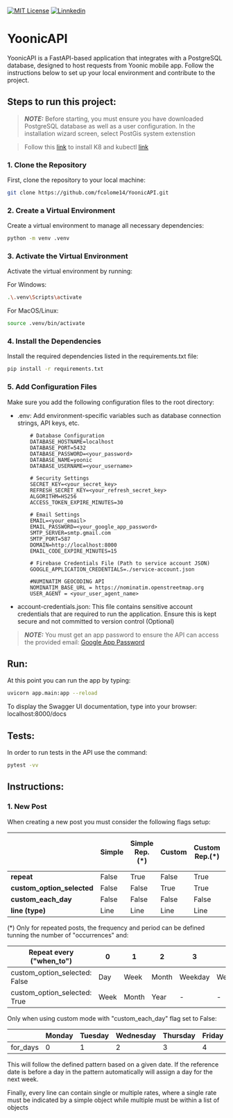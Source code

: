 [![MIT License](https://img.shields.io/github/license/fcolome14/yoonicapi.svg)](https://github.com/fcolome14/YoonicAPI?tab=MIT-1-ov-file)
[![Linnkedin](	https://img.shields.io/badge/LinkedIn-0077B5?style=for-the-badge&logo=linkedin&logoColor=white)](https://www.linkedin.com/in/fcolome/)

# YoonicAPI

YoonicAPI is a FastAPI-based application that integrates with a PostgreSQL database, designed to host requests from Yoonic mobile app. Follow the instructions below to set up your local environment and contribute to the project.

## Steps to run this project:

> **_NOTE:_**   Before starting, you must ensure you have downloaded PostgreSQL database as well as a user configuration. In the installation wizard screen, select PostGis system extenstion

> Follow this [link](https://minikube.sigs.k8s.io/docs/start/) to install K8 and kubectl [link](https://kubernetes.io/docs/tasks/tools/install-kubectl-linux/)

### 1. Clone the Repository
First, clone the repository to your local machine:

```bash
git clone https://github.com/fcolome14/YoonicAPI.git
```

### 2. Create a Virtual Environment
Create a virtual environment to manage all necessary dependencies:
```bash
python -m venv .venv
```
### 3. Activate the Virtual Environment
Activate the virtual environment by running:

For Windows:
```bash
.\.venv\Scripts\activate
```
For MacOS/Linux:
```bash
source .venv/bin/activate
```

### 4. Install the Dependencies
Install the required dependencies listed in the requirements.txt file:
```bash
pip install -r requirements.txt
```
### 5. Add Configuration Files
Make sure you add the following configuration files to the root directory:

- .env: Add environment-specific variables such as database connection strings, API keys, etc.

    ```env
        # Database Configuration
        DATABASE_HOSTNAME=localhost
        DATABASE_PORT=5432
        DATABASE_PASSWORD=<your_password>
        DATABASE_NAME=yoonic
        DATABASE_USERNAME=<your_username>
        
        # Security Settings
        SECRET_KEY=<your_secret_key>
        REFRESH_SECRET_KEY=<your_refresh_secret_key>
        ALGORITHM=HS256
        ACCESS_TOKEN_EXPIRE_MINUTES=30
        
        # Email Settings
        EMAIL=<your_email>
        EMAIL_PASSWORD=<your_google_app_password>
        SMTP_SERVER=smtp.gmail.com
        SMTP_PORT=587
        DOMAIN=http://localhost:8000
        EMAIL_CODE_EXPIRE_MINUTES=15
        
        # Firebase Credentials File (Path to service account JSON)
        GOOGLE_APPLICATION_CREDENTIALS=./service-account.json
        
        #NUMINATIM GEOCODING API
        NOMINATIM_BASE_URL = https://nominatim.openstreetmap.org
        USER_AGENT = <your_user_agent_name>
    ```

- account-credentials.json: This file contains sensitive account credentials that are required to run the application. Ensure this is kept secure and not committed to version control (Optional)

> **_NOTE:_**  You must get an app password to ensure the API can access the provided email:
[Google App Password](https://myaccount.google.com/apppasswords?rapt=AEjHL4NRAm5Hk99vE2WaFuM0K9kQpkbczwBR_W86n_u7-Emguk982gbEOerYl2rWj4SId6uR4U4R9zeqC-mV5CQdKpRStDty1RB9u8drKuy1qDPKr-0xAII)

## Run:
At this point you can run the app by typing:
```bash
uvicorn app.main:app --reload
```
To display the Swagger UI documentation, type into your browser: localhost:8000/docs

## Tests:
In order to run tests in the API use the command:
```bash
pytest -vv
```

## Instructions:
### 1. New Post
When creating a new post you must consider the following flags setup:

|  	| **Simple** 	| **Simple Rep.(*)** 	| **Custom** 	| **Custom Rep.(*)** 	| **Custom Each Day** 	| **Custom Each Day Rep.(*)** 	|
|---	|---	|---	|---	|---	|---	|---	|
| **repeat** 	| False 	| True 	| False 	| True 	| False 	| True 	|
| **custom_option_selected** 	| False 	| False 	| True 	| True 	| True 	| True 	|
| **custom_each_day** 	| False 	| False 	| False 	| False 	| True 	| True 	|
| **line (type)** 	| Line	| Line	| Line 	| Line 	| List[Line] 	| List[Line] 	|

(*) Only for repeated posts, the frequency and period can be defined tunning the number of "occurrences" and:

| Repeat every ("when_to")           | 0    | 1    | 2     | 3      | 4      |
|------------------------------------|------|------|-------|--------|--------|
| custom_option_selected: False      | Day  | Week | Month | Weekday| Weekend|
| custom_option_selected: True       | Week | Month| Year  | -      | -      |

Only when using custom mode with "custom_each_day" flag set to False:

|  	| Monday 	| Tuesday 	| Wednesday 	| Thursday 	| Friday 	| Saturday 	| Sunday 	|
|---	|---	|---	|---	|---	|---	|---	|---	|
| for_days 	| 0 	| 1 	| 2 	| 3 	| 4 	| 5 	| 6 	|

This will follow the defined pattern based on a given date. If the reference date is before a day in the pattern automatically will assign a day for the next week.

Finally, every line can contain single or multiple rates, where a single rate must be indicated by a simple object while multiple must be within a list of objects
